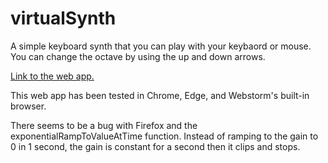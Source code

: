 # virtualSynth
A simple keyboard synth that you can play with your keybaord or mouse.
You can change the octave by using the up and down arrows.

[Link to the web app.](https://emapco.github.io/virtualSynth/)

This web app has been tested in Chrome, Edge, and Webstorm's built-in browser.

There seems to be a bug with Firefox and the exponentialRampToValueAtTime function. 
Instead of ramping to the gain to 0 in 1 second, the gain is constant for a second then it clips and stops.

